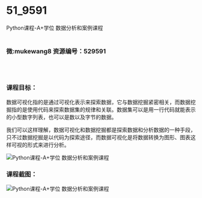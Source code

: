 # 51_9591
Python课程-A+学位 数据分析和案例课程
<br/></br>
<h3>微:mukewang8 资源编号：529591</h3>
<br/></br>
<h3>课程目标：</h3>
<p>数据可视化指的是通过可视化表示来探索数据，它与数据挖掘紧密相关，而数据挖掘指的是使用代码来探索数据集的规律和关联。数据集可以是用一行代码就能表示的小型数字列表，也可以是数以及字节的数据。</p>
<p>我们可以这样理解，数据可视化和数据挖掘都是探索数据和分析数据的一种手段，只不过数据挖掘是以代码为探索途径，而数据可视化是将数据转换为图形、图表这样可视的形式来进行分析。</p>
<p><img src="https://www.ko996.com/wp-content/uploads/img/2019/12/1-33-300x203.png" alt="Python课程-A+学位 数据分析和案例课程"></p>
<h3>课程截图：</h3>
<p><img src="https://www.ko996.com/wp-content/uploads/img/2019/12/11-23.png" alt="Python课程-A+学位 数据分析和案例课程"></p>
<p>&nbsp;</p>
